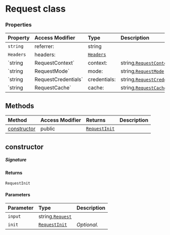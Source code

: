 # Request class









### Properties

| Property	   | Access Modifier | Type	| Description|
|:-------------|:----|:-------|:-----------|
|`string`     | referrer: | string |  |
|`Headers`     | headers: | [`Headers`](Headers.md) |  |
|`string|RequestContext`     | context: | string,[`RequestContext`](RequestContext.md) |  |
|`string|RequestMode`     | mode: | string,[`RequestMode`](RequestMode.md) |  |
|`string|RequestCredentials`     | credentials: | string,[`RequestCredentials`](RequestCredentials.md) |  |
|`string|RequestCache`     | cache: | string,[`RequestCache`](RequestCache.md) |  |




## Methods

| Method	   | Access Modifier | Returns	| Description|
|:-------------|:----|:-------|:-----------|
|[constructor](#constructor~3egg9)     | public | [`RequestInit`](RequestInit.md) |  |




## constructor



##### Signature

#### Returns
`RequestInit`

#### Parameters


| Parameter	   | Type    | Description |
|:-------------|:---------------|:------------|
| `input`    | string,[`Request`](Request.md) |  |
| `init`    | [`RequestInit`](RequestInit.md) | _Optional._ |

